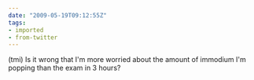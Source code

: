 ```yaml
---
date: "2009-05-19T09:12:55Z"
tags:
- imported
- from-twitter
---
```

\(tmi\) Is it wrong that I'm more worried about the amount of immodium I'm popping than the exam in 3 hours?
